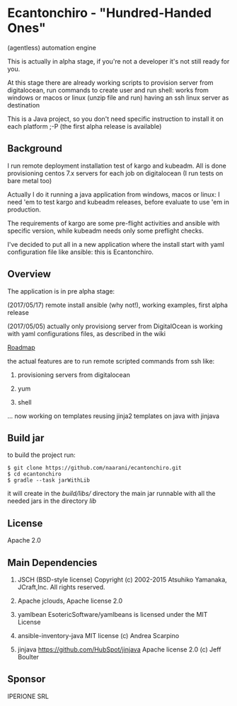 # Ecantonchiro - "Hundred-Handed Ones"

(agentless) automation engine

This is actually in alpha stage, if you're not a developer it's not still ready for you.

At this stage there are already working scripts to provision server from digitalocean,
run commands to create user and run shell:
works from windows or macos or linux (unzip file and run) having an ssh linux server as destination

This is a Java project, so you don't need specific instruction to install it on each platform ;-P
(the first alpha release is available)


## Background
I run remote deployment installation test of kargo and kubeadm.
All is done provisioning centos 7.x servers for each job on digitalocean (I run tests on bare metal too)

Actually I do it running a java application from windows, macos or linux:
I need 'em to test kargo and kubeadm releases, before evaluate to use 'em in production.

The requirements of kargo are some pre-flight activities and ansible with specific version, while kubeadm needs only some preflight checks.

I've decided to put all in a new application where the install start with yaml configuration file like ansible:
this is Ecantonchiro.



## Overview
The application is in pre alpha stage:

(2017/05/17) remote install ansible (why not!), working examples, first alpha release 

(2017/05/05) actually only provisiong server from DigitalOcean is working with yaml configurations files, as described in the wiki 

[Roadmap](https://github.com/naarani/ecantonchiro/wiki/roadmap)

the actual features are to run remote scripted commands from ssh like:

1. provisioning servers from digitalocean

1. yum

1. shell

... now working on templates reusing jinja2 templates on java with jinjava



## Build jar

to build the project run:

    $ git clone https://github.com/naarani/ecantonchiro.git
    $ cd ecantonchiro
    $ gradle --task jarWithLib

it will create in the _build/libs/_ directory the main jar runnable with all the needed jars in the directory _lib_ 



## License

Apache 2.0 



## Main Dependencies 

1) JSCH (BSD-style license) Copyright (c) 2002-2015 Atsuhiko Yamanaka, JCraft,Inc. All rights reserved.

2) Apache jclouds, Apache license 2.0

3) yamlbean EsotericSoftware/yamlbeans is licensed under the MIT License

4) ansible-inventory-java MIT license (c) Andrea Scarpino

5) jinjava https://github.com/HubSpot/jinjava  Apache license 2.0 (c) Jeff Boulter


## Sponsor
IPERIONE SRL


